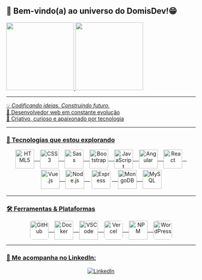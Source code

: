 ## 👋 Bem-vindo(a) ao universo do DomisDev!😁

 <div>
   <a href="https://github.com/Domisnnet">
   <img height="180em" src="https://github-readme-stats.vercel.app/api?username=Domisnnet&show_icons=true&theme=tokyonight&include_all_commits=true&count_private=true"/>
   <img height="180em" src="https://github-readme-stats.vercel.app/api/top-langs/?username=Domisnnet&layout=compact&langs_count=6&theme=tokyonight"/>
</div>

---

💡 *Codificando ideias. Construindo futuro.*  
🎯 Desenvolvedor web em constante evolução  
🎨 Criativo, curioso e apaixonado por tecnologia

---

### 🚀 Tecnologias que estou explorando

<div align="center">
  <img src="https://cdn.jsdelivr.net/gh/devicons/devicon/icons/html5/html5-original-wordmark.svg" width="50" alt="HTML5" title="HTML5" style="vertical-align: middle;" />&nbsp;&nbsp;&nbsp;
  <img src="https://cdn.jsdelivr.net/gh/devicons/devicon/icons/css3/css3-original-wordmark.svg" width="50" alt="CSS3" title="CSS3" style="vertical-align: middle;" />&nbsp;&nbsp;&nbsp;
  <img src="https://cdn.jsdelivr.net/gh/devicons/devicon/icons/sass/sass-original.svg" width="50" alt="Sass" title="Sass" style="vertical-align: middle;" />&nbsp;&nbsp;&nbsp;
  <img src="https://cdn.jsdelivr.net/gh/devicons/devicon/icons/bootstrap/bootstrap-original-wordmark.svg" width="50" alt="Bootstrap" title="Bootstrap" style="vertical-align: middle;" />&nbsp;&nbsp;&nbsp;
  <img src="https://cdn.jsdelivr.net/gh/devicons/devicon/icons/javascript/javascript-original.svg" width="50" alt="JavaScript" title="JavaScript" style="vertical-align: middle;" />&nbsp;&nbsp;&nbsp;
  <img src="https://cdn.jsdelivr.net/gh/devicons/devicon/icons/angularjs/angularjs-original.svg" width="50" alt="Angular" title="Angular" style="vertical-align: middle;" />&nbsp;&nbsp;&nbsp;
  <img src="https://cdn.jsdelivr.net/gh/devicons/devicon/icons/react/react-original-wordmark.svg" width="50" alt="React" title="React" style="vertical-align: middle;" />&nbsp;&nbsp;&nbsp;
  <img src="https://cdn.jsdelivr.net/gh/devicons/devicon/icons/vuejs/vuejs-original.svg" width="50" alt="Vue.js" title="Vue.js" style="vertical-align: middle;" />&nbsp;&nbsp;&nbsp;
  <img src="https://cdn.jsdelivr.net/gh/devicons/devicon/icons/nodejs/nodejs-original-wordmark.svg" width="50" alt="Node.js" title="Node.js" style="vertical-align: middle;" />&nbsp;&nbsp;&nbsp;
  <img src="https://cdn.jsdelivr.net/gh/devicons/devicon/icons/express/express-original-wordmark.svg" width="50" alt="Express" title="Express" style="vertical-align: middle; background-color: white; border-radius: 6px; padding: 4px;" />&nbsp;&nbsp;&nbsp;
  <img src="https://cdn.jsdelivr.net/gh/devicons/devicon/icons/mongodb/mongodb-original-wordmark.svg" width="50" alt="MongoDB" title="MongoDB" style="vertical-align: middle;" />&nbsp;&nbsp;&nbsp;
  <img src="https://cdn.jsdelivr.net/gh/devicons/devicon/icons/mysql/mysql-original-wordmark.svg" width="50" alt="MySQL" title="MySQL" style="vertical-align: middle;" />
</div>

---

### 🛠️ Ferramentas & Plataformas

<div align="center">
  <img src="https://cdn.jsdelivr.net/gh/devicons/devicon/icons/github/github-original-wordmark.svg" width="50" alt="GitHub" title="GitHub" style="vertical-align: middle; background-color: white; border-radius: 6px;" />&nbsp;&nbsp;&nbsp;
  <img src="https://cdn.jsdelivr.net/gh/devicons/devicon/icons/docker/docker-original-wordmark.svg" width="50" alt="Docker" title="Docker" style="vertical-align: middle;" />&nbsp;&nbsp;&nbsp;
  <img src="https://cdn.jsdelivr.net/gh/devicons/devicon/icons/vscode/vscode-original.svg" width="50" alt="VSCode" title="VSCode" style="vertical-align: middle;" />&nbsp;&nbsp;&nbsp;
  <img src="https://cdn.jsdelivr.net/gh/devicons/devicon/icons/vercel/vercel-original-wordmark.svg" width="50" alt="Vercel" title="Vercel" style="vertical-align: middle; background-color: white; border-radius: 6px;" />&nbsp;&nbsp;&nbsp;
  <img src="https://cdn.jsdelivr.net/gh/devicons/devicon/icons/npm/npm-original-wordmark.svg" width="50" alt="NPM" title="NPM" style="vertical-align: middle;" />&nbsp;&nbsp;&nbsp;
  <img src="https://cdn.jsdelivr.net/gh/devicons/devicon/icons/wordpress/wordpress-plain-wordmark.svg" width="50" alt="WordPress" title="WordPress" style="vertical-align: middle; background-color: white; border-radius: 6px;" />
</div>

---

### 📲 Me acompanha no LinkedIn:

<p align="center">
  <a href="https://www.linkedin.com/in/dominique-marcelino-gon%C3%A7alves-09b871331/" target="_blank">
    <img src="https://img.shields.io/badge/-LinkedIn-%230077B5?style=for-the-badge&logo=linkedin&logoColor=white" alt="LinkedIn">
  </a>
</p>
